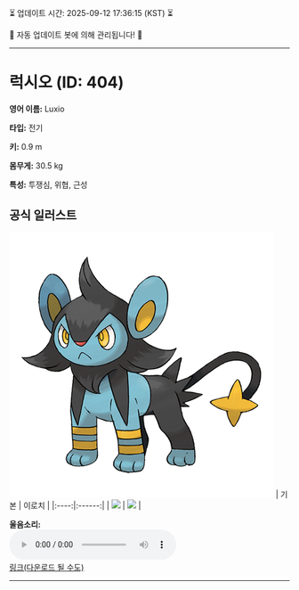 
⏳ 업데이트 시간: 2025-09-12 17:36:15 (KST) ⏳

🤖 자동 업데이트 봇에 의해 관리됩니다! 🤖

---

# 럭시오 (ID: 404)
**영어 이름:** Luxio

**타입:** 전기

**키:** 0.9 m

**몸무게:** 30.5 kg

**특성:** 투쟁심, 위협, 근성

## 공식 일러스트
![](https://raw.githubusercontent.com/PokeAPI/sprites/master/sprites/pokemon/other/official-artwork/404.png)
| 기본 | 이로치 |
|:----:|:------:|
| <img src="http://play.pokemonshowdown.com/sprites/ani/luxio.gif" width="200"> | <img src="http://play.pokemonshowdown.com/sprites/ani-shiny/luxio.gif" width="200"> |

**울음소리:**<br><audio controls src="https://raw.githubusercontent.com/PokeAPI/cries/main/cries/pokemon/latest/404.ogg"></audio><br> [링크(다운로드 될 수도)](https://raw.githubusercontent.com/PokeAPI/cries/main/cries/pokemon/latest/404.ogg)


---
